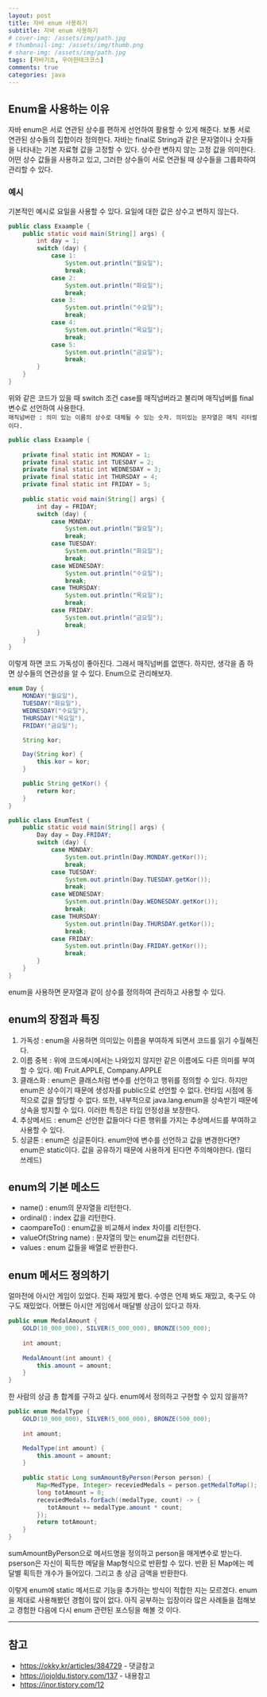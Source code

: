```yaml
---
layout: post
title: 자바 enum 사용하기
subtitle: 자바 enum 사용하기
# cover-img: /assets/img/path.jpg
# thumbnail-img: /assets/img/thumb.png
# share-img: /assets/img/path.jpg
tags: [자바기초, 우아한테크코스]
comments: true
categories: java
---
```


## Enum을 사용하는 이유
자바 enum은 서로 연관된 상수를 편하게 선언하여 활용할 수 있게 해준다. 보통 서로 연관된 상수들의 집합이라 정의한다.
자바는 final로 String과 같은 문자열이나 숫자들을 나타내는 기본 자료형 값을 고정할 수 있다. 상수란 변하지 않는 고정 값을 의미한다.
어떤 상수 값들을 사용하고 있고, 그러한 상수들이 서로 연관될 때 상수들을 그룹화하여 관리할 수 있다.


### 예시
기본적인 예시로 요일을 사용할 수 있다. 요일에 대한 값은 상수고 변하지 않는다.
```java
public class Exaample {
    public static void main(String[] args) {
        int day = 1;
        switch (day) {
            case 1:
                System.out.println("월요일");
                break;
            case 2:
                System.out.println("화요일");
                break;
            case 3:
                System.out.println("수요일");
                break;
            case 4:
                System.out.println("목요일");
                break;
            case 5: 
                System.out.println("금요일");
                break;
        }
    }
}
```
위와 같은 코드가 있을 때 switch 조건 case를 매직넘버라고 불리며 매직넘버를 final 변수로 선언하여 사용한다.  
`매직넘버란 : 의미 있는 이름의 상수로 대체될 수 있는 숫자. 의미있는 문자열은 매직 리터럴이다.`

```java
public class Exaample {
    
    private final static int MONDAY = 1;
    private final static int TUESDAY = 2;
    private final static int WEDNESDAY = 3;
    private final static int THURSDAY = 4;
    private final static int FRIDAY = 5;
    
    public static void main(String[] args) {
        int day = FRIDAY;
        switch (day) {
            case MONDAY:
                System.out.println("월요일");
                break;
            case TUESDAY:
                System.out.println("화요일");
                break;
            case WEDNESDAY:
                System.out.println("수요일");
                break;
            case THURSDAY:
                System.out.println("목요일");
                break;
            case FRIDAY: 
                System.out.println("금요일");
                break;
        }
    }
}
```
이렇게 하면 코드 가독성이 좋아진다. 그래서 매직넘버를 없앤다. 하지만, 생각을 좀 하면 상수들의 연관성을 알 수 있다. Enum으로 관리해보자.

```java
enum Day {
    MONDAY("월요일"),
    TUESDAY("화요일"),
    WEDNESDAY("수요일"),
    THURSDAY("목요일"),
    FRIDAY("금요일");

    String kor;

    Day(String kor) {
        this.kor = kor;
    }

    public String getKor() {
        return kor;
    }
}

public class EnumTest {
    public static void main(String[] args) {
        Day day = Day.FRIDAY;
        switch (day) {
            case MONDAY:
                System.out.println(Day.MONDAY.getKor());
                break;
            case TUESDAY:
                System.out.println(Day.TUESDAY.getKor());
                break;
            case WEDNESDAY:
                System.out.println(Day.WEDNESDAY.getKor());
                break;
            case THURSDAY:
                System.out.println(Day.THURSDAY.getKor());
                break;
            case FRIDAY:
                System.out.println(Day.FRIDAY.getKor());
                break;
        }
    }
}
```
enum을 사용하면 문자열과 같이 상수를 정의하여 관리하고 사용할 수 있다.

## enum의 장점과 특징
1. 가독성 : enum을 사용하면 의미있는 이름을 부여하게 되면서 코드를 읽기 수월해진다.
2. 이름 중복 : 위에 코드예시에서는 나와있지 않지만 같은 이름에도 다른 의미를 부여할 수 있다. 예) Fruit.APPLE, Company.APPLE
3. 클래스화 : enum은 클래스처럼 변수를 선언하고 행위를 정의할 수 있다. 하지만 enum은 상수이기 때문에 생성자를 public으로 선언할 수 없다. 런타임 시점에 동적으로 값을 할당할 수 없다.
            또한, 내부적으로 java.lang.enum을 상속받기 때문에 상속을 방지할 수 있다. 이러한 특징은 타입 안정성을 보장한다.
4. 추상메서드 : enum은 선언한 값들마다 다른 행위를 가지는 추상메서드를 부여하고 사용할 수 있다.
5. 싱글톤 : enum은 싱글톤이다. enum안에 변수를 선언하고 값을 변경한다면? enum은 static이다. 값을 공유하기 때문에 사용하게 된다면 주의해야한다. (멀티 쓰레드)

## enum의 기본 메소드

- name() : enum의 문자열을 리턴한다.
- ordinal() : index 값을 리턴한다.
- caompareTo() : enum값을 비교해서 index 차이를 리턴한다.
- valueOf(String name) : 문자열의 맞는 enum값을 리턴한다.
- values : enum 값들을 배열로 반환한다.

## enum 메서드 정의하기
얼마전에 아시안 게임이 있었다. 진짜 재밌게 봤다. 수영은 언제 봐도 재밌고, 축구도 야구도 재밌었다. 어쨌든 아시안 게임에서 매달별 상금이 있다고 하자.

```java
public enum MedalAmount {
    GOLD(10_000_000), SILVER(5_000_000), BRONZE(500_000);
    
    int amount;
    
    MedalAmount(int amount) {
        this.amount = amount;
    }
} 
```
한 사람의 상금 총 합계를 구하고 싶다. enum에서 정의하고 구현할 수 있지 않을까?

```java
public enum MedalType {
    GOLD(10_000_000), SILVER(5_000_000), BRONZE(500_000);
    
    int amount;

    MedalType(int amount) {
        this.amount = amount;
    }
    
    public static Long sumAmountByPerson(Person person) {
        Map<MedType, Integer> receviedMedals = person.getMedalToMap();
        long totAmount = 0;
        receviedMedals.forEach((medalType, count) -> {
           totAmount += medalType.amount * count;
        });
        return totAmount;
    }
} 
```
sumAmountByPerson으로 메서드명을 정의하고 person을 매게변수로 받는다. pserson은 자신이 획득한 메달을 Map형식으로 반환할 수 있다.
반환 된 Map에는 메달별 획득한 개수가 들어있다. 그리고 총 상금 금액을 반환한다. 

이렇게 enum에 static 메서드로 기능을 추가하는 방식이 적합한 지는 모르겠다.
enum을 제대로 사용해봤던 경험이 많이 없다. 아직 공부하는 입장이라 많은 사례들을 접해보고 경험한 다음에 다시 enum 관련된 포스팅을 해볼 것 이다.

---

## 참고
- https://okky.kr/articles/384729 - 댓글참고
- https://jojoldu.tistory.com/137 - 내용참고
- https://inor.tistory.com/12

